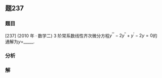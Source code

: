 ## 题237
### 题目
[237] (2010 年 · 数学二) 3 阶常系数线性齐次微分方程${y}^{\prime \prime \prime } - 2{y}^{\prime \prime } + {y}^{\prime } - {2y} = 0$的通解为$y =$_____. 
### 分析

### 解